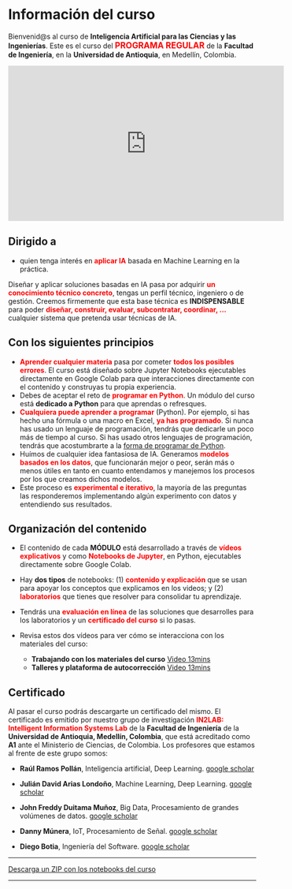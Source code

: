 # Información del curso

Bienvenid@s al curso de **Inteligencia Artificial para las Ciencias y las Ingenierías**. Este es el curso del <big><font color='red'>**PROGRAMA REGULAR**</font></big> de la **Facultad de Ingeniería**, en la **Universidad de Antioquia**, en Medellín, Colombia.

<center>
<iframe width="560" height="315"
src="https://www.youtube.com/embed/7zkdXumgkVk" 
frameborder="0" 
allow="accelerometer; autoplay; encrypted-media; gyroscope; picture-in-picture" 
allowfullscreen></iframe>
</center>

## Dirigido a
- quien tenga interés en <font color="red">**aplicar IA**</font> basada en Machine Learning en la práctica.


Diseñar y aplicar soluciones basadas en IA pasa por adquirir <font color="red">**un conocimiento técnico concreto**</font>, tengas un perfil técnico, ingeniero o de gestión. Creemos firmemente que esta base técnica es **INDISPENSABLE** para poder <font color="red">**diseñar, construir, evaluar, subcontratar, coordinar, ...**</font> cualquier sistema que pretenda usar técnicas de IA.
 

## Con los siguientes principios

- <font color="red">**Aprender cualquier materia**</font> pasa por cometer <font color="red">**todos los posibles errores**</font>. El curso está diseñado sobre Jupyter Notebooks ejecutables directamente en Google Colab para que interacciones directamente con el contenido y construyas tu propia experiencia.
- Debes de aceptar el reto de <font color="red">**programar en Python**</font>. Un módulo del curso está **dedicado a Python** para que aprendas o refresques.
- <font color="red">**Cualquiera puede aprender a programar**</font> (Python). Por ejemplo, si has hecho una fórmula o una macro en Excel, <font color="red">**ya has programado**</font>. Si nunca has usado un lenguaje de programación, tendrás que dedicarle un poco más de tiempo al curso. Si has usado otros lenguajes de programación, tendrás que acostumbrarte a la [forma de programar de Python](https://www.houseofbots.com/news-detail/12008-1-some-features-which-will-make-python-different-from-other-programming-languages).
- Huímos de cualquier idea fantasiosa de IA.  Generamos <font color="red">**modelos basados en los datos**</font>, que funcionarán mejor o peor, serán más o menos útiles en tanto en cuanto entendamos y manejemos los procesos por los que creamos dichos modelos.
- Este proceso es <font color="red">**experimental e iterativo**</font>, la mayoría de las preguntas las responderemos implementando algún experimento con datos y entendiendo sus resultados.

## Organización del contenido

- El contenido de cada **MÓDULO** está desarrollado a través de <font color='red'>**vídeos explicativos**</font> y como <font color="red">**Notebooks de Jupyter**</font>, en Python, ejecutables directamente sobre Google Colab.

- Hay **dos tipos** de notebooks: (1) <font color='red'>**contenido y explicación**</font> que se usan para apoyar los conceptos que explicamos en los videos; y (2) <font color='red'>**laboratorios**</font> que tienes que resolver para consolidar tu aprendizaje.

- Tendrás una <font color='red'>**evaluación en línea**</font> de las soluciones que desarrolles para los laboratorios y un <font color='red'>**certificado del curso**</font> si lo pasas.
- Revisa estos dos vídeos para ver cómo se interacciona con los materiales del curso:
    - **Trabajando con los materiales del curso** [Video 13mins](https://youtu.be/Rg0_9EBtUIc) 
    - **Talleres y plataforma de autocorrección** [Video 13mins](https://youtu.be/eISlF6k0y58)

## Certificado


Al pasar el curso podrás descargarte un certificado del mismo. El certificado es emitido por nuestro grupo de investigación <font color='red'>**IN2LAB: Intelligent Information Systems Lab**</font> de la **Facultad de Ingeniería** de la **Universidad de Antioquia, Medellín, Colombia**, que está acreditado como **A1** ante el Ministerio de Ciencias, de Colombia. Los profesores que estamos al frente de este grupo somos:

  - **Raúl Ramos Pollán**, Inteligencia artificial, Deep Learning. [google scholar](https://scholar.google.com/citations?user=QObKt9IAAAAJ&hl=en&oi=ao)

  - **Julián David Arias Londoño**, Machine Learning, Deep Learning. [google scholar](https://scholar.google.com/citations?hl=en&user=ZTdSU3wAAAAJ)

  - **John Freddy Duitama Muñoz**, Big Data, Procesamiento de grandes volúmenes de datos. [google scholar](https://scholar.google.com/citations?user=fDtlxaYAAAAJ&hl=en&oi=ao)

  - **Danny Múnera**, IoT, Procesamiento de Señal. [google scholar](https://scholar.google.com/citations?hl=en&user=lD1OxT0AAAAJ)

  - **Diego Botia**, Ingeniería del Software. [google scholar](https://scholar.google.com/citations?hl=en&user=wzUb7TAAAAAJ)


----

[Descarga un ZIP con los notebooks del curso](https://github.com/rramosp/ai4eng.v1.20211.udea/archive/main.zip)

----

